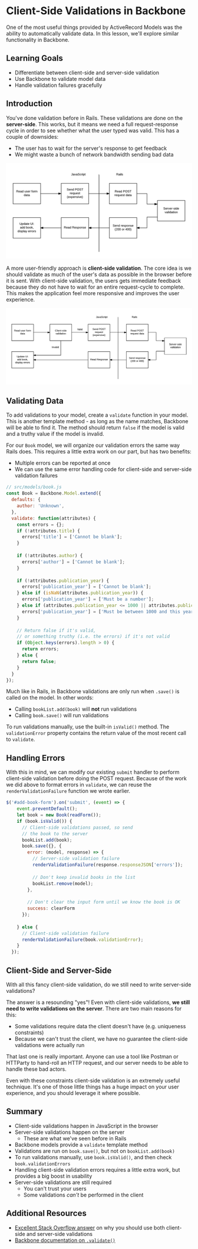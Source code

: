 # Client-Side Validations in Backbone

One of the most useful things provided by ActiveRecord Models was the ability to automatically validate data. In this lesson, we'll explore similar functionality in Backbone.

## Learning Goals

- Differentiate between client-side and server-side validation
- Use Backbone to validate model data
- Handle validation failures gracefully

## Introduction

You've done validation before in Rails. These validations are done on the **server-side**. This works, but it means we need a full request-response cycle in order to see whether what the user typed was valid. This has a couple of downsides:

- The user has to wait for the server's response to get feedback
- We might waste a bunch of network bandwidth sending bad data

![server-side validation](images/validations/server-side-validation.png)
<!-- TODO DPR: give edit rights to other instructors https://www.lucidchart.com/documents/edit/423ebc54-2ba0-424a-8534-1c0cfd8fbd33# -->

A more user-friendly approach is **client-side validation**. The core idea is we should validate as much of the user's data as possible in the browser before it is sent. With client-side validation, the users gets immediate feedback because they do not have to wait for an entire request-cycle to complete. This makes the application feel more responsive and improves the user experience.

![client-side validation](images/validations/client-side-validation.png)

## Validating Data

To add validations to your model, create a `validate` function in your model. This is another template method - as long as the name matches, Backbone will be able to find it. The method should return `false` if the model is valid and a truthy value if the model is invalid.

For our `Book` model, we will organize our validation errors the same way Rails does. This requires a little extra work on our part, but has two benefits:
- Multiple errors can be reported at once
- We can use the same error handling code for client-side and server-side validation failures

```javascript
// src/models/book.js
const Book = Backbone.Model.extend({
  defaults: {
    author: 'Unknown',
  },
  validate: function(attributes) {
    const errors = {};
    if (!attributes.title) {
      errors['title'] = ['Cannot be blank'];
    }

    if (!attributes.author) {
      errors['author'] = ['Cannot be blank'];
    }

    if (!attributes.publication_year) {
      errors['publication_year'] = ['Cannot be blank'];
    } else if (isNaN(attributes.publication_year)) {
      errors['publication_year'] = ['Must be a number'];
    } else if (attributes.publication_year <= 1000 || attributes.publication_year > (new Date()).getFullYear()) {
      errors['publication_year'] = ['Must be between 1000 and this year'];
    }

    // Return false if it's valid,
    // or something truthy (i.e. the errors) if it's not valid
    if (Object.keys(errors).length > 0) {
      return errors;
    } else {
      return false;
    }
  }
});
```

Much like in Rails, in Backbone validations are only run when `.save()` is called on the model. In other words:
- Calling `bookList.add(book)` will **not** run validations
- Calling `book.save()` will run validations

To run validations manually, use the built-in `isValid()` method. The `validationError` property contains the return value of the most recent call to `validate`.

## Handling Errors

With this in mind, we can modify our existing `submit` handler to perform client-side validation before doing the POST request. Because of the work we did above to format errors in `validate`, we can reuse the `renderValidationFailure` function we wrote earlier.

```javascript
$('#add-book-form').on('submit', (event) => {
    event.preventDefault();
    let book = new Book(readForm());
    if (book.isValid()) {
      // Client-side validations passed, so send
      // the book to the server
      bookList.add(book);
      book.save({}, {
        error: (model, response) => {
          // Server-side validation failure
          renderValidationFailure(response.responseJSON['errors']);

          // Don't keep invalid books in the list
          bookList.remove(model);
        },

        // Don't clear the input form until we know the book is OK
        success: clearForm
      });

    } else {
      // Client-side validation failure
      renderValidationFailure(book.validationError);
    }
  });
```

## Client-Side and Server-Side

With all this fancy client-side validation, do we still need to write server-side validations?

The answer is a resounding "yes"! Even with client-side validations, **we still need to write validations on the server**. There are two main reasons for this:

- Some validations require data the client doesn't have (e.g. uniqueness constraints)
- Because we can't trust the client, we have no guarantee the client-side validations were actually run

That last one is really important. Anyone can use a tool like Postman or HTTParty to hand-roll an HTTP request, and our server needs to be able to handle these bad actors.

Even with these constraints client-side validation is an extremely useful technique. It's one of those little things has a huge impact on your user experience, and you should leverage it where possible.

## Summary

- Client-side validations happen in JavaScript in the browser
- Server-side validations happen on the server
  - These are what we've seen before in Rails
- Backbone models provide a `validate` template method
- Validations are run on `book.save()`, but not on `bookList.add(book)`
- To run validations manually, use `book.isValid()`, and then check `book.validationErrors`
- Handling client-side validation errors requires a little extra work, but provides a big boost in usability
- Server-side validations are still required
  - You can't trust your users
  - Some validations _can't_ be performed in the client

## Additional Resources

- [Excellent Stack Overflow answer](https://stackoverflow.com/a/162579/1513338) on why you should use both client-side and server-side validations
- [Backbone documentation on `.validate()`](http://backbonejs.org/#Model-validate)
